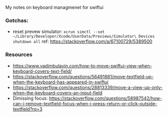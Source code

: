 My notes on keyboard managmenet for swiftui<!--more-->

### Gotchas:
- reset prevew simulator: `xcrun simctl --set ~/Library/Developer/Xcode/UserData/Previews/Simulator\ Devices shutdown all` ref: https://stackoverflow.com/a/67100729/5389500

### Resources
- https://www.vadimbulavin.com/how-to-move-swiftui-view-when-keyboard-covers-text-field/
- https://stackoverflow.com/questions/56491881/move-textfield-up-when-the-keyboard-has-appeared-in-swiftui
- https://stackoverflow.com/questions/28813339/move-a-view-up-only-when-the-keyboard-covers-an-input-field
- Dimissing focus: https://stackoverflow.com/questions/58987542/how-can-i-remove-textfield-focus-when-i-press-return-or-click-outside-textfield?rq=3